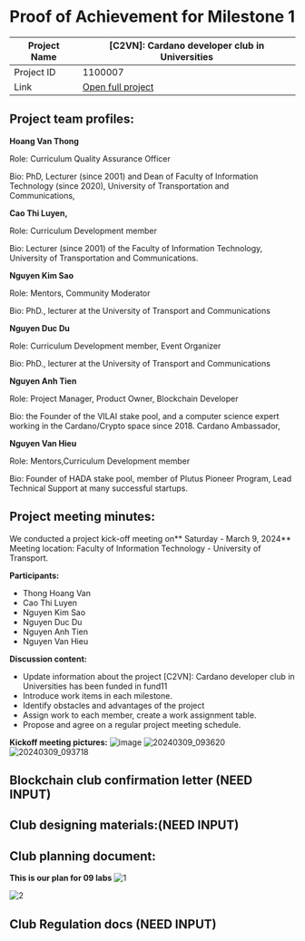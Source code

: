 #  Proof of Achievement for Milestone 1
|  Project Name |  [C2VN]: Cardano developer club in Universities |
| ------------ | ------------ |
| Project ID  | 1100007  |
|  Link  |  [Open full project](https://projectcatalyst.io/funds/11/cardano-open-ecosystem/c2vn-cardano-developer-club-in-universities-3e95c) |

## Project team profiles:
**Hoang Van Thong**

Role: Curriculum Quality Assurance Officer

Bio: PhD, Lecturer (since 2001) and Dean of Faculty of Information Technology (since 2020), University of Transportation and Communications,

**Cao Thi Luyen,**

Role: Curriculum Development member

Bio: Lecturer (since 2001) of the Faculty of Information Technology, University of Transportation and Communications.

**Nguyen Kim Sao**

Role: Mentors, Community Moderator

Bio: PhD., lecturer at the University of Transport and Communications

**Nguyen Duc Du**

Role: Curriculum Development member, Event Organizer

Bio: PhD., lecturer at the University of Transport and Communications

**Nguyen Anh Tien**

Role: Project Manager, Product Owner, Blockchain Developer

Bio: the Founder of the VILAI stake pool, and a computer science expert working in the Cardano/Crypto space since 2018. Cardano Ambassador,

**Nguyen Van Hieu**

Role: Mentors,Curriculum Development member

Bio: Founder of HADA stake pool, member of Plutus Pioneer Program, Lead Technical Support at many successful startups.


## Project meeting minutes:

We conducted a project kick-off meeting on** Saturday - March 9, 2024**
Meeting location: Faculty of Information Technology - University of Transport.

**Participants:**
- Thong Hoang Van
- Cao Thi Luyen
- Nguyen Kim Sao
- Nguyen Duc Du
- Nguyen Anh Tien
- Nguyen Van Hieu

**Discussion content:**
- Update information about the project [C2VN]: Cardano developer club in Universities has been funded in fund11
- Introduce work items in each milestone.
- Identify obstacles and advantages of the project
- Assign work to each member, create a work assignment table.
- Propose and agree on a regular project meeting schedule.

**Kickoff meeting pictures:**
 ![image](https://github.com/cardano2vn/fund11/assets/107251579/0a1d1937-9a2b-4f48-b5bc-b9312788d9b5)
![20240309_093620](https://github.com/cardano2vn/fund11/assets/107251579/230129d1-1d38-4c05-a10f-ea8e0a239516)
![20240309_093718](https://github.com/cardano2vn/fund11/assets/107251579/64c094f4-eeb1-489d-a60c-250fe0b0e0b8)


## Blockchain club confirmation letter (NEED INPUT)
## Club designing materials:(NEED INPUT)
## Club planning document:
**This is our plan for 09 labs**
 ![1](https://github.com/cardano2vn/fund11/assets/107251579/0c7a662d-4eb5-4a70-b024-bae4ac0674d4)

 ![2](https://github.com/cardano2vn/fund11/assets/107251579/8a1c26cd-9351-4c83-96cc-16eb86c27613)

 
 
## Club Regulation docs (NEED INPUT)
